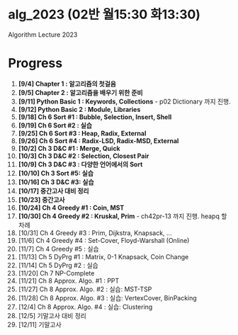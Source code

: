 # alg_2023 (02반 월15:30 화13:30)
Algorithm Lecture 2023

# Progress
1. **[9/4] Chapter 1 : 알고리즘의 첫걸음**
2. **[9/5] Chapter 2 : 알고리즘을 배우기 위한 준비**
3. **[9/11] Python Basic 1 : Keywords, Collections** - p02 Dictionary 까지 진행.
4. **[9/12] Python Basic 2 : Module, Libraries**
5. **[9/18] Ch 6 Sort #1 : Bubble, Selection, Insert, Shell**
6. **[9/19] Ch 6 Sort #2 : 실습**
7. **[9/25] Ch 6 Sort #3 : Heap, Radix, External**
8. **[9/26] Ch 6 Sort #4 : Radix-LSD, Radix-MSD, External**
9. **[10/2] Ch 3 D&C #1 : Merge, Quick**
10. **[10/3] Ch 3 D&C #2 : Selection, Closest Pair**
11. **[10/9] Ch 3 D&C #3 : 다양한 언어에서의 Sort**
12. **[10/10] Ch 3 Sort #5: 실습**
13. **[10/16] Ch 3 D&C #3: 실습**
14. **[10/17] 중간고사 대비 정리**
15. **[10/23] 중간고사**
16. **[10/24] Ch 4 Greedy #1 : Coin, MST**
17. **[10/30] Ch 4 Greedy #2 : Kruskal, Prim** - ch42pr-13 까지 진행. heapq 할차례
18. [10/31] Ch 4 Greedy #3 : Prim, Dijkstra, Knapsack, ... 
19. [11/6] Ch 4 Greedy #4 : Set-Cover, Floyd-Warshall (Online)
20. [11/7] Ch 4 Greedy #5 : 실습
21. [11/13] Ch 5 DyPrg #1 : Matrix, 0-1 Knapsack, Coin Change
22. [11/14] Ch 5 DyPrg #2 : 실습
23. [11/20] Ch 7 NP-Complete
24. [11/21] Ch 8 Approx. Algo. #1 : PPT
25. [11/27] Ch 8 Approx. Algo. #2 : 실습: MST-TSP
26. [11/28] Ch 8 Approx. Algo. #3 : 실습: VertexCover, BinPacking
27. [12/4] Ch 8 Approx. Algo. #4 : 실습: Clustering
28. [12/5] 기말고사 대비 정리
29. [12/11] 기말고사
